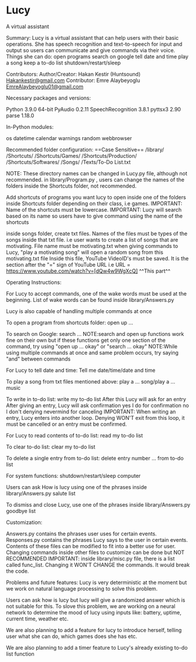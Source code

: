 # Lucy
A virtual assistant

Summary:
Lucy is a virtual assistant that can help users with their basic operations.
She has speech recognition and text-to-speech for input and output so users can communicate and give commands via their voice.
Things she can do:
    open programs
    search on google
    tell date and time
    play a song
    keep a to-do list
    shutdown/restart/sleep

Contributors:
Author/Creator: Hakan Kestir (Huntsound) Hakankestir@gmail.com
Contributor: Emre Alaybeyoglu EmreAlaybeyoglu01@gmail.com

Necessary packages and versions:

Python 3.9.0 64-bit
PyAudio 0.2.11
SpeechRecognition 3.8.1
pyttsx3 2.90
parse 1.18.0

In-Python modules:

os
datetime
calendar
warnings
random
webbrowser

Recommended folder configuration:
==Case Sensitive==
/library/
/Shortcuts/
/Shortcuts/Games/
/Shortcuts/Production/
/Shortcuts/Softwares/
/Songs/
/Texts/To-Do List.txt

NOTE: These directory names can be changed in Lucy.py file, although not recommended.
in library/Program.py , users can change the names of the folders inside the Shortcuts folder, not recommended.

Add shortcuts of programs you want lucy to open inside one of the folders inside Shortcuts folder depending on their class, i.e games.
IMPORTANT: Name of the shortcuts must be lowercase.
IMPORTANT: Lucy will search based on its name so users have to give command using the name of the shortcuts

inside songs folder, create txt files.
Names of the files must be types of the songs inside that txt file.
i.e user wants to create a list of songs that are motivating. File name must be motivating.txt
when giving commands to Lucy, "play a motivating song" will open a random song from this motivating.txt file
Inside this file, YouTube VideoID's must be saved. It is the section after the "=" sign of YouTube URL
i.e URL = https://www.youtube.com/watch?v=[dQw4w9WgXcQ]
                                          ^^This part^^

Operating Instructions:

For Lucy to accept commands, one of the wake words must be used at the beginning.
List of wake words can be found inside library/Answers.py

Lucy is also capable of handling multiple commands at once

To open a program from shortcuts folder: open up ...

To search on Google: search ...
NOTE:search and open up functions work fine on their own but if these functions get only one section of the command,
try using "open up ... okay" or "search ... okay"
NOTE:While using multiple commands at once and same problem occurs, try saying "and" between commands

For Lucy to tell date and time: Tell me date/time/date and time

To play a song from txt files mentioned above: play a ... song/play a ... music

To write in to-do list: write my to-do list
After this Lucy will ask for an entry
After giving an entry, Lucy will ask confirmation
yes I do for confirmation
no I don't denying
nevermind for canceling
IMPORTANT: When writing an entry, Lucy enters into another loop.
Denying WON'T exit from this loop, it must be cancelled or an entry must be confirmed.

For Lucy to read contents of to-do list: read my to-do list

To clear to-do list: clear my to-do list

To delete a single entry from to-do list: delete entry number ... from to-do list

For system functions: shutdown/restart/sleep computer

Users can ask How is lucy using one of the phrases inside library/Answers.py salute list

To dismiss and close Lucy, use one of the phrases inside library/Answers.py goodbye list

Customization:

Answers.py contains the phrases user uses for certain events.
Responses.py contains the phrases Lucy says to the user in certain events.
Contents of these files can be modified to fit into a better use for user.
Changing commands inside other files to customize can be done but NOT RECOMMENDED
IMPORTANT: inside library/misc.py file, there is a list called func_list. Changing it WON'T CHANGE the commands.
It would break the code.

Problems and future features:
Lucy is very deterministic at the moment but we work on natural language processing to solve this problem.

Users can ask how is lucy but lucy will give a randomized answer which is not suitable for this.
To slove this problem, we are working on a neural network to determine the mood of lucy using inputs like:
battery, uptime, current time, weather etc.

We are also planning to add a feature for lucy to introduce herself, telling user what she can do, which games does she has etc.

We are also planning to add a timer feature to Lucy's already existing to-do list function